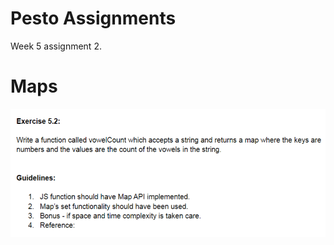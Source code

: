 # Pesto Assignments

Week 5 assignment 2.

# Maps

![ExerciseDetails](./assets/images/Exercise-5.3.png "ExerciseDetails")

